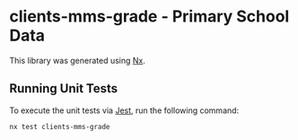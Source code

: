 # clients-mms-grade - Primary School Data

This library was generated using [Nx](https://nx.dev).

## Running Unit Tests

To execute the unit tests via [Jest](https://jestjs.io), run the following command:

```bash
nx test clients-mms-grade
```